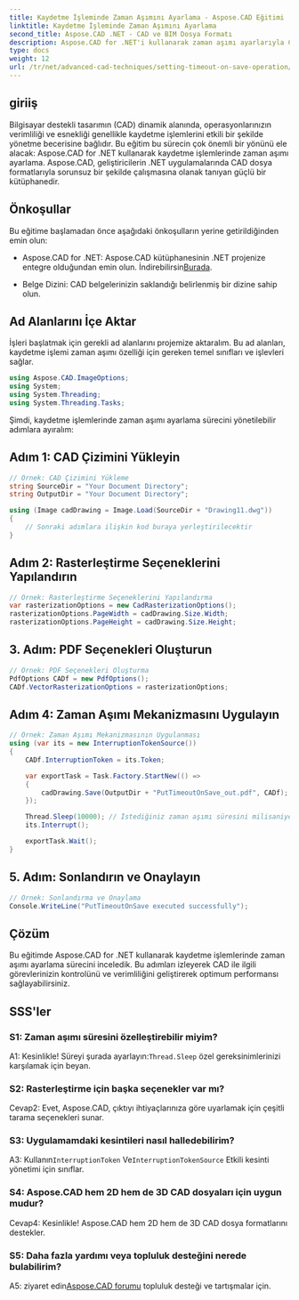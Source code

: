 ```yaml
---
title: Kaydetme İşleminde Zaman Aşımını Ayarlama - Aspose.CAD Eğitimi
linktitle: Kaydetme İşleminde Zaman Aşımını Ayarlama
second_title: Aspose.CAD .NET - CAD ve BIM Dosya Formatı
description: Aspose.CAD for .NET'i kullanarak zaman aşımı ayarlarıyla CAD kaydetme işlemlerini nasıl geliştirebileceğinizi keşfedin. .NET uygulamalarınızda verimliliği ve kontrolü artırın.
type: docs
weight: 12
url: /tr/net/advanced-cad-techniques/setting-timeout-on-save-operation/
---
```

## giriiş

Bilgisayar destekli tasarımın (CAD) dinamik alanında, operasyonlarınızın verimliliği ve esnekliği genellikle kaydetme işlemlerini etkili bir şekilde yönetme becerisine bağlıdır. Bu eğitim bu sürecin çok önemli bir yönünü ele alacak: Aspose.CAD for .NET kullanarak kaydetme işlemlerinde zaman aşımı ayarlama. Aspose.CAD, geliştiricilerin .NET uygulamalarında CAD dosya formatlarıyla sorunsuz bir şekilde çalışmasına olanak tanıyan güçlü bir kütüphanedir.

## Önkoşullar

Bu eğitime başlamadan önce aşağıdaki önkoşulların yerine getirildiğinden emin olun:

- Aspose.CAD for .NET: Aspose.CAD kütüphanesinin .NET projenize entegre olduğundan emin olun. İndirebilirsin[Burada](https://releases.aspose.com/cad/net/).

- Belge Dizini: CAD belgelerinizin saklandığı belirlenmiş bir dizine sahip olun.

## Ad Alanlarını İçe Aktar

İşleri başlatmak için gerekli ad alanlarını projemize aktaralım. Bu ad alanları, kaydetme işlemi zaman aşımı özelliği için gereken temel sınıfları ve işlevleri sağlar.

```csharp
using Aspose.CAD.ImageOptions;
using System;
using System.Threading;
using System.Threading.Tasks;
```

Şimdi, kaydetme işlemlerinde zaman aşımı ayarlama sürecini yönetilebilir adımlara ayıralım:

## Adım 1: CAD Çizimini Yükleyin

```csharp
// Örnek: CAD Çizimini Yükleme
string SourceDir = "Your Document Directory";
string OutputDir = "Your Document Directory";

using (Image cadDrawing = Image.Load(SourceDir + "Drawing11.dwg"))
{
    // Sonraki adımlara ilişkin kod buraya yerleştirilecektir
}
```

## Adım 2: Rasterleştirme Seçeneklerini Yapılandırın

```csharp
// Örnek: Rasterleştirme Seçeneklerini Yapılandırma
var rasterizationOptions = new CadRasterizationOptions();
rasterizationOptions.PageWidth = cadDrawing.Size.Width;
rasterizationOptions.PageHeight = cadDrawing.Size.Height;
```

## 3. Adım: PDF Seçenekleri Oluşturun

```csharp
// Örnek: PDF Seçenekleri Oluşturma
PdfOptions CADf = new PdfOptions();
CADf.VectorRasterizationOptions = rasterizationOptions;
```

## Adım 4: Zaman Aşımı Mekanizmasını Uygulayın

```csharp
// Örnek: Zaman Aşımı Mekanizmasının Uygulanması
using (var its = new InterruptionTokenSource())
{
    CADf.InterruptionToken = its.Token;

    var exportTask = Task.Factory.StartNew(() =>
    {
        cadDrawing.Save(OutputDir + "PutTimeoutOnSave_out.pdf", CADf);
    });

    Thread.Sleep(10000); // İstediğiniz zaman aşımı süresini milisaniye cinsinden ayarlayın
    its.Interrupt();

    exportTask.Wait();
}
```

## 5. Adım: Sonlandırın ve Onaylayın

```csharp
// Örnek: Sonlandırma ve Onaylama
Console.WriteLine("PutTimeoutOnSave executed successfully");
```

## Çözüm

Bu eğitimde Aspose.CAD for .NET kullanarak kaydetme işlemlerinde zaman aşımı ayarlama sürecini inceledik. Bu adımları izleyerek CAD ile ilgili görevlerinizin kontrolünü ve verimliliğini geliştirerek optimum performansı sağlayabilirsiniz.

## SSS'ler

### S1: Zaman aşımı süresini özelleştirebilir miyim?

 A1: Kesinlikle! Süreyi şurada ayarlayın:`Thread.Sleep` özel gereksinimlerinizi karşılamak için beyan.

### S2: Rasterleştirme için başka seçenekler var mı?

Cevap2: Evet, Aspose.CAD, çıktıyı ihtiyaçlarınıza göre uyarlamak için çeşitli tarama seçenekleri sunar.

### S3: Uygulamamdaki kesintileri nasıl halledebilirim?

 A3: Kullanın`InterruptionToken` Ve`InterruptionTokenSource` Etkili kesinti yönetimi için sınıflar.

### S4: Aspose.CAD hem 2D hem de 3D CAD dosyaları için uygun mudur?

Cevap4: Kesinlikle! Aspose.CAD hem 2D hem de 3D CAD dosya formatlarını destekler.

### S5: Daha fazla yardımı veya topluluk desteğini nerede bulabilirim?

 A5: ziyaret edin[Aspose.CAD forumu](https://forum.aspose.com/c/cad/19) topluluk desteği ve tartışmalar için.